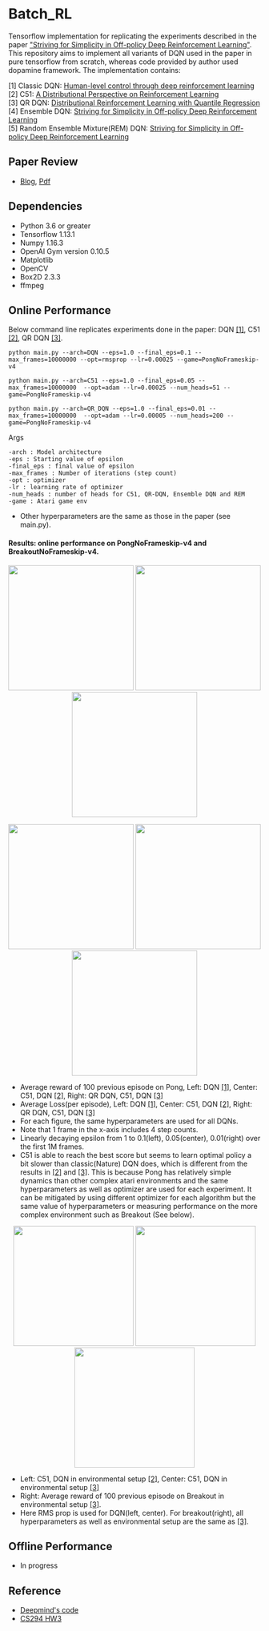 # Batch_RL

Tensorflow implementation for replicating the experiments described in the paper ["Striving for Simplicity in Off-policy Deep Reinforcement Learning"]( https://arxiv.org/abs/1907.04543). This repository aims to implement all variants of DQN used in the paper in pure tensorflow from scratch, whereas code provided by author used dopamine framework. The implementation contains:

[1] Classic DQN: [Human-level control through deep reinforcement learning](https://www.nature.com/articles/nature14236)  
[2] C51: [A Distributional Perspective on Reinforcement Learning](https://arxiv.org/abs/1707.06887)  
[3] QR DQN: [Distributional Reinforcement Learning with Quantile Regression](https://arxiv.org/abs/1710.10044)  
[4] Ensemble DQN: [Striving for Simplicity in Off-policy Deep Reinforcement Learning](https://arxiv.org/abs/1907.04543)  
[5] Random Ensemble Mixture(REM) DQN: [Striving for Simplicity in Off-policy Deep Reinforcement Learning](https://arxiv.org/abs/1907.04543)  

## Paper Review
- [Blog](https://medium.com/@seungwonkim_57156/deep-learning-papers-review-striving-for-simplicity-in-off-policy-deep-reinforcement-learning-ac49c4aa26e2), [Pdf](https://github.com/seungwon1/batch_rl/blob/master/docs/paper_review.pdf)

## Dependencies
- Python 3.6 or greater
- Tensorflow 1.13.1
- Numpy 1.16.3
- OpenAI Gym version 0.10.5
- Matplotlib
- OpenCV
- Box2D 2.3.3
- ffmpeg

## Online Performance
Below command line replicates experiments done in the paper: DQN [[1]](#batch_rl), C51 [[2]](#batch_rl), QR DQN [[3]](#batch_rl).
```
python main.py --arch=DQN --eps=1.0 --final_eps=0.1 --max_frames=10000000 --opt=rmsprop --lr=0.00025 --game=PongNoFrameskip-v4

python main.py --arch=C51 --eps=1.0 --final_eps=0.05 --max_frames=10000000  --opt=adam --lr=0.00025 --num_heads=51 --game=PongNoFrameskip-v4

python main.py --arch=QR_DQN --eps=1.0 --final_eps=0.01 --max_frames=10000000  --opt=adam --lr=0.00005 --num_heads=200 --game=PongNoFrameskip-v4
```
Args
```
-arch : Model architecture
-eps : Starting value of epsilon
-final_eps : final value of epsilon
-max_frames : Number of iterations (step count)
-opt : optimizer
-lr : learning rate of optimizer
-num_heads : number of heads for C51, QR-DQN, Ensemble DQN and REM
-game : Atari game env
```
- Other hyperparameters are the same as those in the paper (see main.py).

#### Results: online performance on PongNoFrameskip-v4 and BreakoutNoFrameskip-v4.
<p align="center">
<img src="https://github.com/seungwon1/batch_rl/blob/master/figure/n_dqn_p.png" width="250">
<img src="https://github.com/seungwon1/batch_rl/blob/master/figure/c51_p.png" width="250">
<img src="https://github.com/seungwon1/batch_rl/blob/master/figure/qr_dqn_p.png" width="250">
</p>

<p align="center">
<img src="https://github.com/seungwon1/batch_rl/blob/master/figure/n_dqn_l.png" width="250">
<img src="https://github.com/seungwon1/batch_rl/blob/master/figure/c51_l.png" width="250">
<img src="https://github.com/seungwon1/batch_rl/blob/master/figure/qr_dqn_l.png" width="250">
</p>

- Average reward of 100 previous episode on Pong, Left: DQN [[1]](#batch_rl), Center: C51, DQN [[2]](#batch_rl), Right: QR DQN, C51, DQN [[3]](#batch_rl)
- Average Loss(per episode), Left: DQN [[1]](#batch_rl), Center: C51, DQN [[2]](#batch_rl), Right: QR DQN, C51, DQN [[3]](#batch_rl)
- For each figure, the same hyperparameters are used for all DQNs.
- Note that 1 frame in the x-axis includes 4 step counts.
- Linearly decaying epsilon from 1 to 0.1(left), 0.05(center), 0.01(right) over the first 1M frames.
- C51 is able to reach the best score but seems to learn optimal policy a bit slower than classic(Nature) DQN does, which is different from the results in [[2]](#batch_rl) and [[3]](#batch_rl). This is because Pong has relatively simple dynamics than other complex atari environments and the same hyperparameters as well as optimizer are used for each experiment. It can be mitigated by using different optimizer for each algorithm but the same value of hyperparameters or measuring performance on the more complex environment such as Breakout (See below).

<p align="center">
<img src="https://github.com/seungwon1/batch_rl/blob/master/figure/c51_p2.png" width="240">
<img src="https://github.com/seungwon1/batch_rl/blob/master/figure/qr_dqn_p2.png" width="240">
<img src="https://github.com/seungwon1/batch_rl/blob/master/figure/breakout.png" width="240">
</p>

- Left: C51, DQN in environmental setup [[2]](#batch_rl), Center: C51, DQN in environmental setup [[3]](#batch_rl)
- Right: Average reward of 100 previous episode on Breakout in environmental setup [[3]](#batch_rl).
- Here RMS prop is used for DQN(left, center). For breakout(right), all hyperparameters as well as environmental setup are the same as [[3]](#batch_rl).

## Offline Performance
- In progress

## Reference
- [Deepmind's code](https://sites.google.com/a/deepmind.com/dqn/)  
- [CS294 HW3](https://github.com/berkeleydeeprlcourse/homework/tree/master/hw3)
